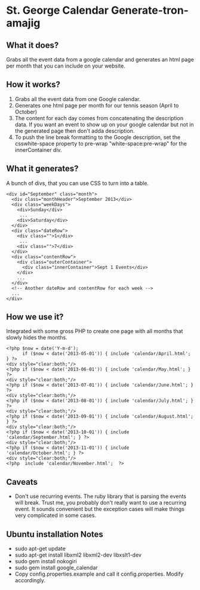 # St. George Calendar Generate-tron-amajig #

## What it does? ##
Grabs all the event data from a google calendar and generates an html page per month that you can include on your website.

## How it works? ##
1. Grabs all the event data from one Google calendar.
2. Generates one html page per month for our tennis season (April to October)
3. The content for each day comes from concatenating the description data. If you want an event to show up on your google calendar but not in the generated page then don't adda description.
4. To push the line break formatting to the Google description, set the csswhite-space property to pre-wrap "white-space:pre-wrap" for the innerContainer div.

## What it generates? ##

A bunch of divs, that you can use CSS to turn into a table. 

    <div id="September" class="month">
      <div class="monthHeader">September 2013</div>
      <div class="weekDays">
        <div>Sunday</div>
         ...
        <div>Saturday</div>
      </div>
      <div class="dateRow">
        <div class="">1</div>
         ...
        <div class="">7</div>
      </div>
      <div class="contentRow">
        <div class="outerContainer">
          <div class="innerContainer">Sept 1 Events</div>
        </div>
        ...
      </div>
      <!-- Another dateRow and contentRow for each week -->
      ...
    </div>
 
 

## How we use it? ##

Integrated with some gross PHP to create one page with all months that slowly hides the months.

    <?php $now = date('Y-m-d');
          if ($now < date('2013-05-01')) { include 'calendar/April.html'; } ?>
    <div style="clear:both;"/>
    <?php if ($now < date('2013-06-01')) { include 'calendar/May.html'; } ?>
    <div style="clear:both;"/>
    <?php if ($now < date('2013-07-01')) { include 'calendar/June.html'; } ?>
    <div style="clear:both;"/>
    <?php if ($now < date('2013-08-01')) { include 'calendar/July.html'; } ?>
    <div style="clear:both;"/>
    <?php if ($now < date('2013-09-01')) { include 'calendar/August.html'; } ?>
    <div style="clear:both;"/>
    <?php if ($now < date('2013-10-01')) { include 'calendar/September.html'; } ?>
    <div style="clear:both;"/>
    <?php if ($now < date('2013-11-01')) { include 'calendar/October.html'; } ?>
    <div style="clear:both;"/>
    <?php  include 'calendar/November.html';  ?>



## Caveats ##
- Don't use recurring events. The ruby library that is parsing the events will break.  Trust me, you probably don't really want to use a recurring event.  It sounds convenient but the exception cases will make things very complicated in some cases.

## Ubuntu installation Notes ##

- sudo apt-get update
- sudo apt-get install libxml2 libxml2-dev libxslt1-dev
- sudo gem install nokogiri
- sudo gem install google\_calendar
- Copy config.properties.example and call it config.properties.  Modify accordingly.

